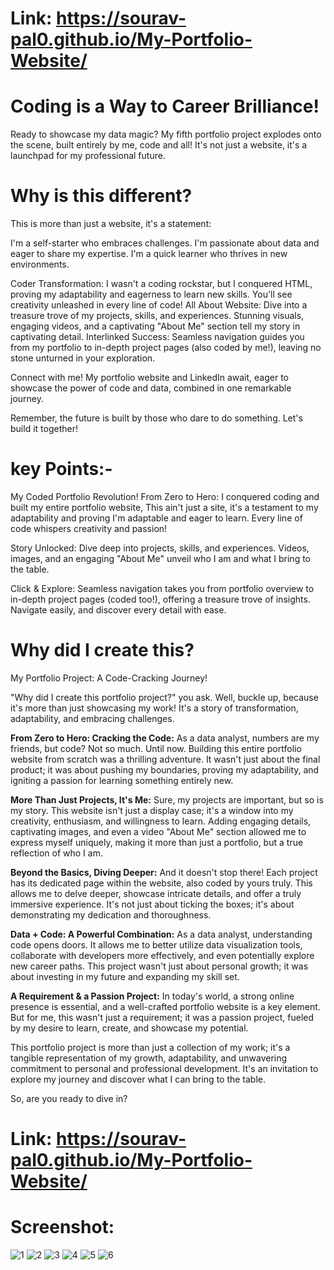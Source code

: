 # Link: https://sourav-pal0.github.io/My-Portfolio-Website/

# Coding is a Way to Career Brilliance!
Ready to showcase my data magic? My fifth portfolio project explodes onto the scene, built entirely by me, code and all! It's not just a website, it's a launchpad for my professional future.

# Why is this different?

This is more than just a website, it's a statement:

I'm a self-starter who embraces challenges.
I'm passionate about data and eager to share my expertise.
I'm a quick learner who thrives in new environments.

Coder Transformation: I wasn't a coding rockstar, but I conquered HTML, proving my adaptability and eagerness to learn new skills. You'll see creativity unleashed in every line of code!
All About Website: Dive into a treasure trove of my projects, skills, and experiences. Stunning visuals, engaging videos, and a captivating "About Me" section tell my story in captivating detail.
Interlinked Success: Seamless navigation guides you from my portfolio to in-depth project pages (also coded by me!), leaving no stone unturned in your exploration.

Connect with me! My portfolio website and LinkedIn await, eager to showcase the power of code and data, combined in one remarkable journey.

Remember, the future is built by those who dare to do something. Let's build it together!

# key Points:-

My Coded Portfolio Revolution!
From Zero to Hero: I conquered coding and built my entire portfolio website, This ain't just a site, it's a testament to my adaptability and proving I'm adaptable and eager to learn. Every line of code whispers creativity and passion!

Story Unlocked: Dive deep into projects, skills, and experiences. Videos, images, and an engaging "About Me" unveil who I am and what I bring to the table.

Click & Explore: Seamless navigation takes you from portfolio overview to in-depth project pages (coded too!), offering a treasure trove of insights. Navigate easily, and discover every detail with ease. ️

# Why did I create this?

My Portfolio Project: A Code-Cracking Journey!

"Why did I create this portfolio project?" you ask. Well, buckle up, because it's more than just showcasing my work! It's a story of transformation, adaptability, and embracing challenges.

**From Zero to Hero: Cracking the Code:**
As a data analyst, numbers are my friends, but code? Not so much. Until now. Building this entire portfolio website from scratch was a thrilling adventure. It wasn't just about the final product; it was about pushing my boundaries, proving my adaptability, and igniting a passion for learning something entirely new.

**More Than Just Projects, It's Me:**
Sure, my projects are important, but so is my story. This website isn't just a display case; it's a window into my creativity, enthusiasm, and willingness to learn. Adding engaging details, captivating images, and even a video "About Me" section allowed me to express myself uniquely, making it more than just a portfolio, but a true reflection of who I am.

**Beyond the Basics, Diving Deeper:**
And it doesn't stop there! Each project has its dedicated page within the website, also coded by yours truly. This allows me to delve deeper, showcase intricate details, and offer a truly immersive experience. It's not just about ticking the boxes; it's about demonstrating my dedication and thoroughness.

**Data + Code: A Powerful Combination:**
As a data analyst, understanding code opens doors. It allows me to better utilize data visualization tools, collaborate with developers more effectively, and even potentially explore new career paths. This project wasn't just about personal growth; it was about investing in my future and expanding my skill set.

**A Requirement & a Passion Project:**
In today's world, a strong online presence is essential, and a well-crafted portfolio website is a key element. But for me, this wasn't just a requirement; it was a passion project, fueled by my desire to learn, create, and showcase my potential.

This portfolio project is more than just a collection of my work; it's a tangible representation of my growth, adaptability, and unwavering commitment to personal and professional development. It's an invitation to explore my journey and discover what I can bring to the table.

So, are you ready to dive in?

# Link: https://sourav-pal0.github.io/My-Portfolio-Website/

# Screenshot:
![1](https://github.com/Sourav-Pal0/My-Portfolio-Website/assets/156578280/64bb5ce6-b5f4-4868-9ee2-b8c087c25f86)
![2](https://github.com/Sourav-Pal0/My-Portfolio-Website/assets/156578280/c0ae7efc-37e1-40d0-8d89-7c4d5e1722b2)
![3](https://github.com/Sourav-Pal0/My-Portfolio-Website/assets/156578280/82ef4ab1-801c-45e4-9a94-c38e4507d995)
![4](https://github.com/Sourav-Pal0/My-Portfolio-Website/assets/156578280/e5feebb3-9c36-4351-a395-7defe97fa6a6)
![5](https://github.com/Sourav-Pal0/My-Portfolio-Website/assets/156578280/f3ddd689-875b-44d3-9fce-da4d1e136fe4)
![6](https://github.com/Sourav-Pal0/My-Portfolio-Website/assets/156578280/72aa24b4-833a-44a1-95a6-581e10abc114)






